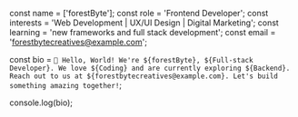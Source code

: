 const name = ['forestByte'];
const role = 'Frontend Developer';
const interests = 'Web Development | UX/UI Design | Digital Marketing';
const learning = 'new frameworks and full stack development';
const email = 'forestbytecreatives@example.com';

const bio = `👋 Hello, World! We're ${forestByte}, ${Full-stack Developer}. We love ${Coding} and are currently exploring ${Backend}. Reach out to us at ${forestbytecreatives@example.com}. Let's build something amazing together!`;

console.log(bio);
